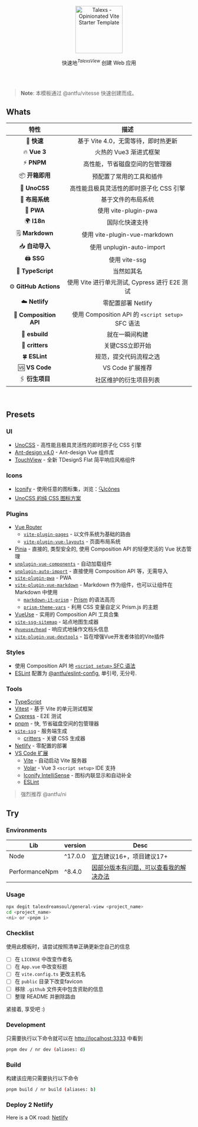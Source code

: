 <p align='center'>
  <img src='https://camo.githubusercontent.com/b939e2e520fd3aef53ab0e2da13350b65c93144b88f286e2d0694d79b3d0e064/68747470733a2f2f66696c65732e636174626f782e6d6f652f32656c3875662e706e67' alt='Talexs - Opinionated Vite Starter Template' width='128'/>
</p>

<p align='center'>
快速地<sup><em>TalexsView</em></sup> 创建 Web 应用
<br>
</p>

<br>

<br>

> **Note**: 本模板通过 @antfu/vitesse 快速创建而成。

## Whats

|特性|描述|
|:--:|:---:|
|🚀 **快速**|基于 Vite 4.0，无需等待，即时热更新|
|🔥 **Vue 3**|火热的 Vue3 渐进式框架|
|⚡️ **PNPM**|高性能，节省磁盘空间的包管理器|
|📦 **开箱即用**|预配置了常用的工具和插件|
|🎨 **UnoCSS**|高性能且极具灵活性的即时原子化 CSS 引擎|
|📑 **布局系统**|基于文件的布局系统|
|📲 **PWA**|使用 vite-plugin-pwa|
|🌍 **I18n**|国际化快速支持|
|🗒 **Markdown**|使用 vite-plugin-vue-markdown|
|📥 **自动导入**|使用 unplugin-auto-import|
|🖨 **SSG**|使用 vite-ssg|
|🦔 **TypeScript**|当然如其名|
|⚙️ **GitHub Actions**|使用 Vite 进行单元测试, Cypress 进行 E2E 测试|
|☁️ **Netlify**|零配置部署 Netlify|
|🦾 **Composition API**|使用 Composition API 的 `<script setup>` SFC 语法|
|💠 **esbuild**|就在一瞬间构建|
|🔷 **critters**|关键CSS立即开始|
|🍀 **ESLint**|规范，提交代码流程之选|
|🆚 **VS Code**|VS Code 扩展推荐|
|🖇️ **衍生项目**|社区维护的衍生项目列表|

<br>

## Presets

### UI

- [UnoCSS](https://github.com/antfu/unocss) - 高性能且极具灵活性的即时原子化 CSS 引擎
- [Ant-design v4.0](https://antdv.com/docs/vue/introduce-cn/) - Ant-design Vue 组件库
- [TouchView](https://talex-touch.github.io/talex-touch/) - 全新 TDesignS Flat 简平响应风格组件

### Icons

- [Iconify](https://iconify.design) - 使用任意的图标集，浏览：[🔍Icônes](https://icones.netlify.app/)
- [UnoCSS 的纯 CSS 图标方案](https://github.com/antfu/unocss/tree/main/packages/preset-icons)

### Plugins

- [Vue Router](https://github.com/vuejs/router)
  - [`vite-plugin-pages`](https://github.com/hannoeru/vite-plugin-pages) - 以文件系统为基础的路由
  - [`vite-plugin-vue-layouts`](https://github.com/JohnCampionJr/vite-plugin-vue-layouts) - 页面布局系统
- [Pinia](https://pinia.vuejs.org) - 直接的, 类型安全的, 使用 Composition API 的轻便灵活的 Vue 状态管理
- [`unplugin-vue-components`](https://github.com/antfu/unplugin-vue-components) - 自动加载组件
- [`unplugin-auto-import`](https://github.com/antfu/unplugin-auto-import) - 直接使用 Composition API 等，无需导入
- [`vite-plugin-pwa`](https://github.com/antfu/vite-plugin-pwa) - PWA
- [`vite-plugin-vue-markdown`](https://github.com/antfu/vite-plugin-vue-markdown) - Markdown 作为组件，也可以让组件在 Markdown 中使用
  - [`markdown-it-prism`](https://github.com/jGleitz/markdown-it-prism) - [Prism](https://prismjs.com/) 的语法高亮
  - [`prism-theme-vars`](https://github.com/antfu/prism-theme-vars) - 利用 CSS 变量自定义 Prism.js 的主题
- [VueUse](https://github.com/antfu/vueuse) - 实用的 Composition API 工具合集
- [`vite-ssg-sitemap`](https://github.com/jbaubree/vite-ssg-sitemap) - 站点地图生成器
- [`@vueuse/head`](https://github.com/vueuse/head) - 响应式地操作文档头信息
- [`vite-plugin-vue-devtools`](https://github.com/webfansplz/vite-plugin-vue-devtools) - 旨在增强Vue开发者体验的Vite插件

### Styles

- 使用 Composition API 地 [`<script setup>` SFC 语法](https://github.com/vuejs/rfcs/pull/227)
- [ESLint](https://eslint.org/) 配置为 [@antfu/eslint-config](https://github.com/antfu/eslint-config), 单引号, 无分号.

### Tools

- [TypeScript](https://www.typescriptlang.org/)
- [Vitest](https://github.com/vitest-dev/vitest) - 基于 Vite 的单元测试框架
- [Cypress](https://cypress.io/) - E2E 测试
- [pnpm](https://pnpm.js.org/) - 快, 节省磁盘空间的包管理器
- [`vite-ssg`](https://github.com/antfu/vite-ssg) - 服务端生成
  - [critters](https://github.com/GoogleChromeLabs/critters) - 关键 CSS 生成器
- [Netlify](https://www.netlify.com/) - 零配置的部署
- [VS Code 扩展](./.vscode/extensions.json)
  - [Vite](https://marketplace.visualstudio.com/items?itemName=antfu.vite) - 自动启动 Vite 服务器
  - [Volar](https://marketplace.visualstudio.com/items?itemName=Vue.volar) - Vue 3 `<script setup>` IDE 支持
  - [Iconify IntelliSense](https://marketplace.visualstudio.com/items?itemName=antfu.iconify) - 图标内联显示和自动补全
  - [ESLint](https://marketplace.visualstudio.com/items?itemName=dbaeumer.vscode-eslint)

> 强烈推荐 @antfu/ni

## Try

### Environments

| Lib | version | Desc |
| --- | --- | -- |
| Node | ^17.0.0 | [官方](https://pnpm.io/zh/installation#compatibility)建议16+，项目建议17+|
| PerformanceNpm | ^8.4.0 | [因部分版本有问题，可以查看我的解决办法](https://github.com/pnpm/pnpm/issues/6434#issuecomment-1546675893)|

### Usage

```bash
npx degit talexdreamsoul/general-view <project_name>
cd <project_name>
<ni> or <pnpm i>
```

### Checklist

使用此模板时，请尝试按照清单正确更新您自己的信息

- [ ] 在 `LICENSE` 中改变作者名
- [ ] 在 `App.vue` 中改变标题
- [ ] 在 `vite.config.ts` 更改主机名
- [ ] 在 `public` 目录下改变favicon
- [ ] 移除 `.github` 文件夹中包含资助的信息
- [ ] 整理 README 并删除路由

紧接着, 享受吧 :)

### Development

只需要执行以下命令就可以在 <http://localhost:3333> 中看到

```bash
pnpm dev / nr dev (aliases: d)
```

### Build

构建该应用只需要执行以下命令

```bash
pnpm build / nr build (aliases: b)
```

### Deploy 2 Netlify

Here is a OK road: [Netlify](https://app.netlify.com/start)
